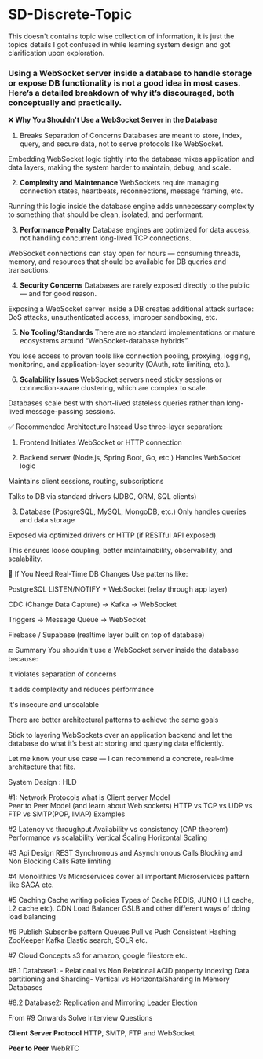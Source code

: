 # SD-Discrete-Topic
This doesn't contains topic wise collection of information, it is just the topics details I got confused in while learning system design and got clarification upon exploration.


<H3> Using a WebSocket server inside a database to handle storage or expose DB functionality is not a good idea in most cases. Here’s a detailed breakdown of why it’s discouraged, both conceptually and practically. </H3>

❌ **Why You Shouldn't Use a WebSocket Server in the Database**
1. Breaks Separation of Concerns
Databases are meant to store, index, query, and secure data, not to serve protocols like WebSocket.

Embedding WebSocket logic tightly into the database mixes application and data layers, making the system harder to maintain, debug, and scale.

2. **Complexity and Maintenance**
WebSockets require managing connection states, heartbeats, reconnections, message framing, etc.

Running this logic inside the database engine adds unnecessary complexity to something that should be clean, isolated, and performant.

3. **Performance Penalty**
Database engines are optimized for data access, not handling concurrent long-lived TCP connections.

WebSocket connections can stay open for hours — consuming threads, memory, and resources that should be available for DB queries and transactions.

4. **Security Concerns**
Databases are rarely exposed directly to the public — and for good reason.

Exposing a WebSocket server inside a DB creates additional attack surface: DoS attacks, unauthenticated access, improper sandboxing, etc.

5. **No Tooling/Standards**
There are no standard implementations or mature ecosystems around “WebSocket-database hybrids”.

You lose access to proven tools like connection pooling, proxying, logging, monitoring, and application-layer security (OAuth, rate limiting, etc.).

6. **Scalability Issues**
WebSocket servers need sticky sessions or connection-aware clustering, which are complex to scale.

Databases scale best with short-lived stateless queries rather than long-lived message-passing sessions.

✅ Recommended Architecture Instead
Use three-layer separation:

1. Frontend
Initiates WebSocket or HTTP connection

2. Backend server (Node.js, Spring Boot, Go, etc.)
Handles WebSocket logic

Maintains client sessions, routing, subscriptions

Talks to DB via standard drivers (JDBC, ORM, SQL clients)

3. Database (PostgreSQL, MySQL, MongoDB, etc.)
Only handles queries and data storage

Exposed via optimized drivers or HTTP (if RESTful API exposed)

This ensures loose coupling, better maintainability, observability, and scalability.

🔄 If You Need Real-Time DB Changes
Use patterns like:

PostgreSQL LISTEN/NOTIFY + WebSocket (relay through app layer)

CDC (Change Data Capture) → Kafka → WebSocket

Triggers → Message Queue → WebSocket

Firebase / Supabase (realtime layer built on top of database)

🔚 Summary
You shouldn't use a WebSocket server inside the database because:

It violates separation of concerns

It adds complexity and reduces performance

It's insecure and unscalable

There are better architectural patterns to achieve the same goals

Stick to layering WebSockets over an application backend and let the database do what it’s best at: storing and querying data efficiently.

Let me know your use case — I can recommend a concrete, real-time architecture that fits.

System Design : HLD

#1:
Network Protocols
what is Client server Model  
Peer to Peer Model  (and learn about Web sockets)
HTTP vs TCP vs UDP vs FTP vs SMTP(POP, IMAP)
Examples

#2
Latency vs throughput
Availability vs consistency (CAP theorem)
Performance vs scalability
Vertical Scaling
Horizontal Scaling

#3
Api Design
REST
Synchronous and Asynchronous Calls
Blocking and Non Blocking Calls
Rate limiting

#4
Monolithics Vs Microservices
cover all important Microservices pattern like SAGA etc.

#5
Caching
Cache writing policies
Types of Cache REDIS, JUNO ( L1 cache, L2 cache etc).
CDN
Load Balancer
GSLB and other different ways of doing load balancing

#6 
Publish Subscribe pattern
Queues
Pull vs Push
Consistent Hashing
ZooKeeper
Kafka 
Elastic search, SOLR etc.


#7 Cloud Concepts
s3 for amazon, google filestore etc.


#8.1
Database1:   - Relational vs Non Relational
ACID property
Indexing
Data partitioning and Sharding- Vertical vs HorizontalSharding
In Memory Databases

#8.2
Database2:
Replication and Mirroring
Leader Election


From #9 Onwards
Solve Interview Questions 

**Client Server Protocol**
HTTP, SMTP, FTP and WebSocket

**Peer to Peer**
WebRTC

